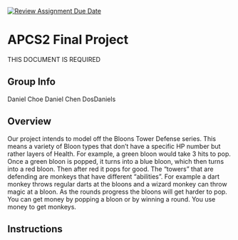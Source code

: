[![Review Assignment Due Date](https://classroom.github.com/assets/deadline-readme-button-24ddc0f5d75046c5622901739e7c5dd533143b0c8e959d652212380cedb1ea36.svg)](https://classroom.github.com/a/syDSSnTt)
# APCS2 Final Project
THIS DOCUMENT IS REQUIRED
## Group Info
Daniel Choe
Daniel Chen
DosDaniels
## Overview
Our project intends to model off the Bloons Tower Defense series. This means a variety of Bloon types that don’t have a specific HP number but rather layers of Health. For example, a green bloon would take 3 hits to pop. Once a green bloon is popped, it turns into a blue bloon, which then turns into a red bloon. Then after red it pops for good. The “towers” that are defending are monkeys that have different “abilities”. For example a dart monkey throws regular darts at the bloons and a wizard monkey can throw magic at a bloon. As the rounds progress the bloons will get harder to pop. You can get money by popping a bloon or by winning a round. You use money to get monkeys.
## Instructions
